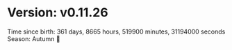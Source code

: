 # Version: v0.11.26
Time since birth: 361 days, 8665 hours, 519900 minutes, 31194000 seconds
Season: Autumn 🍁
